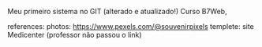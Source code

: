 Meu primeiro sistema no GIT (alterado e atualizado!)
Curso B7Web,

references:
photos: https://www.pexels.com/@souvenirpixels
templete: site Medicenter (professor não passou o link)